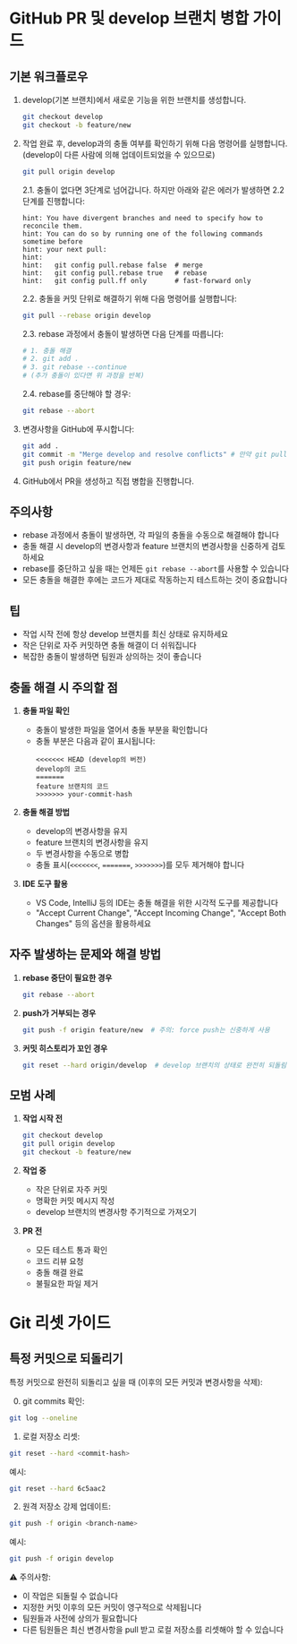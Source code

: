 # GitHub PR 및 develop 브랜치 병합 가이드

## 기본 워크플로우

1. develop(기본 브랜치)에서 새로운 기능을 위한 브랜치를 생성합니다.
   ```bash
   git checkout develop
   git checkout -b feature/new
   ```

2. 작업 완료 후, develop과의 충돌 여부를 확인하기 위해 다음 명령어를 실행합니다.
   (develop이 다른 사람에 의해 업데이트되었을 수 있으므로)
   ```bash
   git pull origin develop
   ```

    2.1. 충돌이 없다면 3단계로 넘어갑니다. 하지만 아래와 같은 에러가 발생하면 2.2 단계를 진행합니다:
   ```
   hint: You have divergent branches and need to specify how to reconcile them.
   hint: You can do so by running one of the following commands sometime before
   hint: your next pull:
   hint:
   hint:   git config pull.rebase false  # merge
   hint:   git config pull.rebase true   # rebase
   hint:   git config pull.ff only       # fast-forward only
   ```

    2.2. 충돌을 커밋 단위로 해결하기 위해 다음 명령어를 실행합니다:
   ```bash
   git pull --rebase origin develop
   ```

    2.3. rebase 과정에서 충돌이 발생하면 다음 단계를 따릅니다:
   ```bash
   # 1. 충돌 해결
   # 2. git add .
   # 3. git rebase --continue
   # (추가 충돌이 있다면 위 과정을 반복)
   ```

    2.4. rebase를 중단해야 할 경우:
   ```bash
   git rebase --abort
   ```

3. 변경사항을 GitHub에 푸시합니다:
   ```bash
   git add .
   git commit -m "Merge develop and resolve conflicts" # 만약 git pull origin develop에서 문제가 없었다면, 커밋할 것이 없다고 나올 것임.
   git push origin feature/new
   ```

4. GitHub에서 PR을 생성하고 직접 병합을 진행합니다.

## 주의사항

- rebase 과정에서 충돌이 발생하면, 각 파일의 충돌을 수동으로 해결해야 합니다
- 충돌 해결 시 develop의 변경사항과 feature 브랜치의 변경사항을 신중하게 검토하세요
- rebase를 중단하고 싶을 때는 언제든 `git rebase --abort`를 사용할 수 있습니다
- 모든 충돌을 해결한 후에는 코드가 제대로 작동하는지 테스트하는 것이 중요합니다

## 팁

- 작업 시작 전에 항상 develop 브랜치를 최신 상태로 유지하세요
- 작은 단위로 자주 커밋하면 충돌 해결이 더 쉬워집니다
- 복잡한 충돌이 발생하면 팀원과 상의하는 것이 좋습니다

## 충돌 해결 시 주의할 점

1. **충돌 파일 확인**
   - 충돌이 발생한 파일을 열어서 충돌 부분을 확인합니다
   - 충돌 부분은 다음과 같이 표시됩니다:
     ```
     <<<<<<< HEAD (develop의 버전)
     develop의 코드
     =======
     feature 브랜치의 코드
     >>>>>>> your-commit-hash
     ```

2. **충돌 해결 방법**
   - develop의 변경사항을 유지
   - feature 브랜치의 변경사항을 유지
   - 두 변경사항을 수동으로 병합
   - 충돌 표시(`<<<<<<<`, `=======`, `>>>>>>>`)를 모두 제거해야 합니다

3. **IDE 도구 활용**
   - VS Code, IntelliJ 등의 IDE는 충돌 해결을 위한 시각적 도구를 제공합니다
   - "Accept Current Change", "Accept Incoming Change", "Accept Both Changes" 등의 옵션을 활용하세요

## 자주 발생하는 문제와 해결 방법

1. **rebase 중단이 필요한 경우**
   ```bash
   git rebase --abort
   ```

2. **push가 거부되는 경우**
   ```bash
   git push -f origin feature/new  # 주의: force push는 신중하게 사용
   ```

3. **커밋 히스토리가 꼬인 경우**
   ```bash
   git reset --hard origin/develop  # develop 브랜치의 상태로 완전히 되돌림
   ```

## 모범 사례

1. **작업 시작 전**
   ```bash
   git checkout develop
   git pull origin develop
   git checkout -b feature/new
   ```

2. **작업 중**
   - 작은 단위로 자주 커밋
   - 명확한 커밋 메시지 작성
   - develop 브랜치의 변경사항 주기적으로 가져오기

3. **PR 전**
   - 모든 테스트 통과 확인
   - 코드 리뷰 요청
   - 충돌 해결 완료
   - 불필요한 파일 제거 

# Git 리셋 가이드

## 특정 커밋으로 되돌리기

특정 커밋으로 완전히 되돌리고 싶을 때 (이후의 모든 커밋과 변경사항을 삭제):

0. git commits 확인:
```bash
git log --oneline
```

1. 로컬 저장소 리셋:
```bash
git reset --hard <commit-hash>
```
예시:
```bash
git reset --hard 6c5aac2
```

2. 원격 저장소 강제 업데이트:
```bash
git push -f origin <branch-name>
```
예시:
```bash
git push -f origin develop
```

⚠️ 주의사항:
- 이 작업은 되돌릴 수 없습니다
- 지정한 커밋 이후의 모든 커밋이 영구적으로 삭제됩니다
- 팀원들과 사전에 상의가 필요합니다
- 다른 팀원들은 최신 변경사항을 pull 받고 로컬 저장소를 리셋해야 할 수 있습니다 